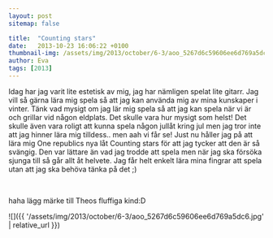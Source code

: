 ```yaml
---
layout: post
sitemap: false

title:  "Counting stars"
date:   2013-10-23 16:06:22 +0100
thumbnail-img: /assets/img/2013/october/6-3/aoo_5267d6c59606ee6d769a5dc6.jpg
author: Eva
tags: [2013]
---
```


Idag har jag varit lite estetisk av mig, jag har nämligen spelat lite gitarr. Jag vill så gärna lära mig spela så att jag kan använda mig av mina kunskaper i vinter. Tänk vad mysigt om jag lär mig spela så att jag kan spela när vi är och grillar vid någon eldplats. Det skulle vara hur mysigt som helst! Det skulle även vara roligt att kunna spela någon jullåt kring jul men jag tror inte att jag hinner lära mig tilldess.. men aah vi får se! Just nu håller jag på att lära mig One republics nya låt Counting stars för att jag tycker att den är så svängig. Den var lättare än vad jag trodde att spela men när jag ska försöka sjunga till så går allt åt helvete. Jag får helt enkelt lära mina fingrar att spela utan att jag ska behöva tänka på det ;)




 




haha lägg märke till Theos fluffiga kind:D

![]({{ '/assets/img/2013/october/6-3/aoo_5267d6c59606ee6d769a5dc6.jpg'  | relative_url }})

